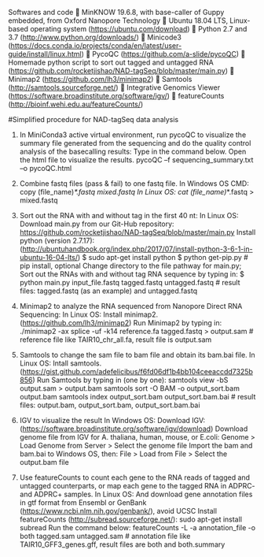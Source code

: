Softwares and code
	MinKNOW 19.6.8, with base-caller of Guppy embedded, from Oxford Nanopore Technology
	Ubuntu 18.04 LTS, Linux-based operating system (https://ubuntu.com/download)
	Python 2.7 and 3.7 (http://www.python.org/downloads/)
	Minicode3 (https://docs.conda.io/projects/conda/en/latest/user-guide/install/linux.html)
	PycoQC (https://github.com/a-slide/pycoQC)
	Homemade python script to sort out tagged and untagged RNA  (https://github.com/rocketjishao/NAD-tagSeq/blob/master/main.py)
	Minimap2 (https://github.com/lh3/minimap2)
	Samtools (http://samtools.sourceforge.net/)
	Integrative Genomics Viewer (https://software.broadinstitute.org/software/igv/)
	featureCounts (http://bioinf.wehi.edu.au/featureCounts/)



#Simplified procedure for NAD-tagSeq data analysis

1. In MiniConda3 active virtual environment, run pycoQC to visualize the summary file generated from the sequencing and do the quality control analysis of the basecalling results:
Type in the command below. Open the html file to visualize the results. 
    pycoQC –f sequencing_summary.txt –o pycoQC.html

2. Combine fastq files (pass & fail) to one fastq file.
In Windows OS CMD:  
    copy (file_name)_*.fastq mixed.fastq
In Linux OS: 
    cat (file_name)_*.fastq > mixed.fastq

3. Sort out the RNA with and without tag in the first 40 nt:
In Linux OS:
    Download main.py from our Git-Hub repository: https://github.com/rocketjishao/NAD-tagSeq/blob/master/main.py
    Install python (version 2.7.17): (http://ubuntuhandbook.org/index.php/2017/07/install-python-3-6-1-in-ubuntu-16-04-lts/) 
        $ sudo apt-get install python
        $ python get-pip.py # pip install, optional
    Change directory to the file pathway for main.py; 
    Sort out the RNAs with and without tag RNA sequence by typing in:
        $ python main.py input_file.fastq tagged.fastq untagged.fastq
          # result files: tagged.fastq (as an example) and untagged.fastq
        
4. Minimap2 to analyze the RNA sequenced from Nanopore Direct RNA Sequencing:
In Linux OS:
    Install minimap2. (https://github.com/lh3/minimap2)
    Run Minimap2 by typing in:
        ./minimap2 -ax splice -uf -k14 reference.fa tagged.fastq > output.sam
          # reference file like TAIR10_chr_all.fa, result file is output.sam

5. Samtools to change the sam file to bam file and obtain its bam.bai file.
In Linux OS:
    Intall samtools. (https://gist.github.com/adefelicibus/f6fd06df1b4bb104ceeaccdd7325b856)
    Run Samtools by typing in (one by one):
        samtools view -bS output.sam > output.bam 
        samtools sort -O BAM -o output_sort.bam  output.bam
        samtools index output_sort.bam output_sort.bam.bai
        # result files: output.bam, output_sort.bam, output_sort.bam.bai

6. IGV to visualize the result
In Windows OS:
    Download IGV: (https://software.broadinstitute.org/software/igv/download)
    Download genome file from IGV for A. thaliana, human, mouse, or E.coli: Genome > Load Genome from Server > Select the genome file
    Import the bam and bam.bai to Windows OS, then: File > Load from File > Select the output.bam file
  
7. Use featureCounts to count each gene to the RNA reads of tagged and untagged counterparts, or map each gene to the tagged RNA in ADPRC- and ADPRC+ samples.
In Linux OS:
    And download gene annotation files in gtf format from Ensembl or GenBank (https://www.ncbi.nlm.nih.gov/genbank/), avoid UCSC
    Install featureCounts (http://subread.sourceforge.net/): sudo apt-get install subread 
    Run the command below:
        featureCounts -L -a annotation_file -o both tagged.sam untagged.sam
        # annotation file like TAIR10_GFF3_genes.gff, result files are both and both.summary
